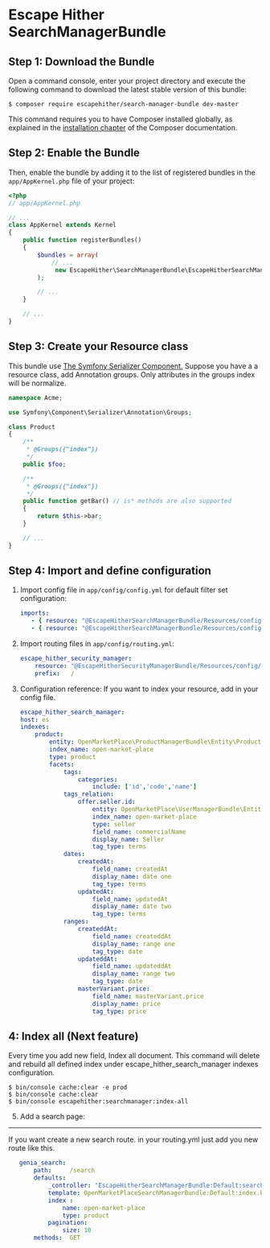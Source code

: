 Escape Hither SearchManagerBundle
===============================

Step 1: Download the Bundle
---------------------------


Open a command console, enter your project directory and execute the
following command to download the latest stable version of this bundle:

```console
$ composer require escapehither/search-manager-bundle dev-master
```

This command requires you to have Composer installed globally, as explained
in the [installation chapter](https://getcomposer.org/doc/00-intro.md)
of the Composer documentation.

Step 2: Enable the Bundle
-------------------------

Then, enable the bundle by adding it to the list of registered bundles
in the `app/AppKernel.php` file of your project:

```php
<?php
// app/AppKernel.php

// ...
class AppKernel extends Kernel
{
    public function registerBundles()
    {
        $bundles = array(
            // ...
             new EscapeHither\SearchManagerBundle\EscapeHitherSearchManagerBundle(),
        );

        // ...
    }

    // ...
}
```

Step 3: Create your Resource class
-------------------------
This bundle use [The Symfony Serializer Component.](https://symfony.com/doc/current/components/serializer.html)
Suppose you have a a resource class, add Annotation groups.
Only attributes in the groups index will be normalize.



```php
namespace Acme;

use Symfony\Component\Serializer\Annotation\Groups;

class Product
{
    /**
     * @Groups({"index"})
     */
    public $foo;

    /**
     * @Groups({"index"})
     */
    public function getBar() // is* methods are also supported
    {
        return $this->bar;
    }

    // ...
}
```

Step 4: Import and define configuration
-------------------------

1. Import config file in `app/config/config.yml` for default filter set configuration:

    ```yaml
    imports:
       - { resource: "@EscapeHitherSearchManagerBundle/Resources/config/services.yml" }
       - { resource: "@EscapeHitherSearchManagerBundle/Resources/config/config.yml" }
    ```

2. Import routing files in `app/config/routing.yml`:

    ```yaml
    escape_hither_security_manager:
        resource: "@EscapeHitherSecurityManagerBundle/Resources/config/routing.yml"
        prefix:   /
    ```

3. Configuration reference:
If you want to index your resource, add in your config file.

    ```yaml
   escape_hither_search_manager:
    host: es
    indexes:
        product:
            entity: OpenMarketPlace\ProductManagerBundle\Entity\Product
            index_name: open-market-place
            type: product
            facets: 
                tags:
                    categories:
                        include: ['id','code','name']
                tags_relation:
                    offer.seller.id:
                        entity: OpenMarketPlace\UserManagerBundle\Entity\Seller
                        index_name: open-market-place
                        type: seller
                        field_name: commercialName
                        display_name: Seller
                        tag_type: terms  
                dates:
                    createdAt:
                        field_name: createdAt
                        display_name: date one
                        tag_type: terms
                    updatedAt:
                        field_name: updatedAt
                        display_name: date two
                        tag_type: terms    
                ranges:
                    createddAt:
                        field_name: createddAt
                        display_name: range one
                        tag_type: date
                    updateddAt:
                        field_name: updateddAt
                        display_name: range two
                        tag_type: date
                    masterVariant.price:
                        field_name: masterVariant.price
                        display_name: price
                        tag_type: price
    ```

4:  Index all (Next feature)
-------------------------
Every time you add new field, Index all document. This command will delete and rebuild all defined index under escape_hither_search_manager indexes configuration.
```console
$ bin/console cache:clear -e prod
$ bin/console cache:clear
$ bin/console escapehither:searchmanager:index-all
```

5. Add a search page:
-------------------------
If you want create a new search route. in your routing.yml just add you new route like this.

```yaml
   genia_search:
       path:     /search
       defaults:
           _controller: "EscapeHitherSearchManagerBundle:Default:search"
           template: OpenMarketPlaceSearchManagerBundle:Default:index.html.twig
           index :
               name: open-market-place
               type: product
           pagination:
               size: 10
       methods:  GET

```